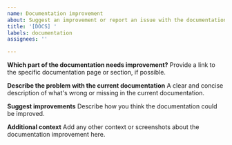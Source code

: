 ```yaml
---
name: Documentation improvement
about: Suggest an improvement or report an issue with the documentation
title: '[DOCS] '
labels: documentation
assignees: ''

---
```


**Which part of the documentation needs improvement?**
Provide a link to the specific documentation page or section, if possible.

**Describe the problem with the current documentation**
A clear and concise description of what's wrong or missing in the current documentation.

**Suggest improvements**
Describe how you think the documentation could be improved.

**Additional context**
Add any other context or screenshots about the documentation improvement here.